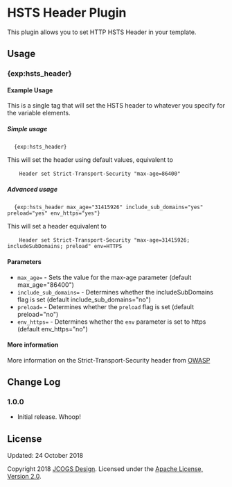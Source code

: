 # HSTS Header Plugin

This plugin allows you to set HTTP HSTS Header in your template.

## Usage

### {exp:hsts_header}

#### Example Usage

This is a single tag that will set the HSTS header to whatever you specify for the variable elements.

##### Simple usage

&nbsp;&nbsp;&nbsp; `{exp:hsts_header}`

This will set the header using default values, equivalent to 

&nbsp;&nbsp;&nbsp;&nbsp;&nbsp;&nbsp; `Header set Strict-Transport-Security "max-age=86400"`

##### Advanced usage

&nbsp;&nbsp;&nbsp; `{exp:hsts_header max_age="31415926" include_sub_domains="yes" preload="yes" env_https="yes"}`

This will set a header equivalent to 

&nbsp;&nbsp;&nbsp;&nbsp;&nbsp;&nbsp; `Header set Strict-Transport-Security "max-age=31415926; includeSubDomains; preload" env=HTTPS`

#### Parameters

- `max_age=` - Sets the value for the max-age parameter (default max_age="86400")
- `include_sub_domains=` - Determines whether the includeSubDomains flag is set (default include_sub_domains="no")
- `preload=` - Determines whether the `preload` flag is set (default preload="no")
- `env_https=` - Determines whether the `env` parameter is set to https (default env_https="no")

#### More information

More information on the Strict-Transport-Security header from [OWASP](https://www.owasp.org/index.php/HTTP_Strict_Transport_Security_Cheat_Sheet)

## Change Log

### 1.0.0

- Initial release. Whoop!

## License
Updated: 24 October 2018

Copyright 2018 [JCOGS Design](https://JCOGS.net). Licensed under the [Apache License, Version 2.0](https://github.com/JCOGSDesign/hsts_header/blob/master/LICENSE).